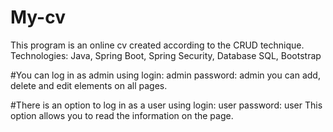 # My-cv
This program is an online cv created according to the CRUD technique.
Technologies: Java, Spring Boot, Spring Security, Database SQL, Bootstrap

#You can log in as admin using
login: admin
password: admin
you can add, delete and edit elements on all pages.

#There is an option to log in as a user using
login: user
password: user
This option allows you to read the information on the page.


